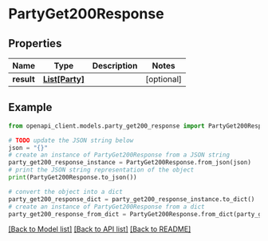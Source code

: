 # PartyGet200Response


## Properties

Name | Type | Description | Notes
------------ | ------------- | ------------- | -------------
**result** | [**List[Party]**](Party.md) |  | [optional] 

## Example

```python
from openapi_client.models.party_get200_response import PartyGet200Response

# TODO update the JSON string below
json = "{}"
# create an instance of PartyGet200Response from a JSON string
party_get200_response_instance = PartyGet200Response.from_json(json)
# print the JSON string representation of the object
print(PartyGet200Response.to_json())

# convert the object into a dict
party_get200_response_dict = party_get200_response_instance.to_dict()
# create an instance of PartyGet200Response from a dict
party_get200_response_from_dict = PartyGet200Response.from_dict(party_get200_response_dict)
```
[[Back to Model list]](../README.md#documentation-for-models) [[Back to API list]](../README.md#documentation-for-api-endpoints) [[Back to README]](../README.md)


